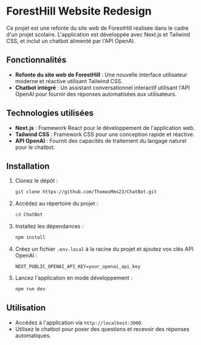 # ForestHill Website Redesign

Ce projet est une refonte du site web de ForestHill réalisée dans le cadre d'un projet scolaire. L'application est développée avec Next.js et Tailwind CSS, et inclut un chatbot alimenté par l'API OpenAI.

## Fonctionnalités

- **Refonte du site web de ForestHill** : Une nouvelle interface utilisateur moderne et réactive utilisant Tailwind CSS.
- **Chatbot intégré** : Un assistant conversationnel interactif utilisant l'API OpenAI pour fournir des réponses automatisées aux utilisateurs.

## Technologies utilisées

- **Next.js** : Framework React pour le développement de l'application web.
- **Tailwind CSS** : Framework CSS pour une conception rapide et réactive.
- **API OpenAI** : Fournit des capacités de traitement du langage naturel pour le chatbot.

## Installation

1. Clonez le dépôt :
   ```bash
   git clone https://github.com/ThomasMms23/ChatBot.git
   ```
2. Accédez au répertoire du projet :
   ```bash
   cd ChatBot
   ```
3. Installez les dépendances :
   ```bash
   npm install
   ```
4. Créez un fichier `.env.local` à la racine du projet et ajoutez vos clés API OpenAI :
   ```env
   NEXT_PUBLIC_OPENAI_API_KEY=your_openai_api_key
   ```
5. Lancez l'application en mode développement :
   ```bash
   npm run dev
   ```

## Utilisation

- Accédez à l'application via `http://localhost:3000`.
- Utilisez le chatbot pour poser des questions et recevoir des réponses automatiques.
